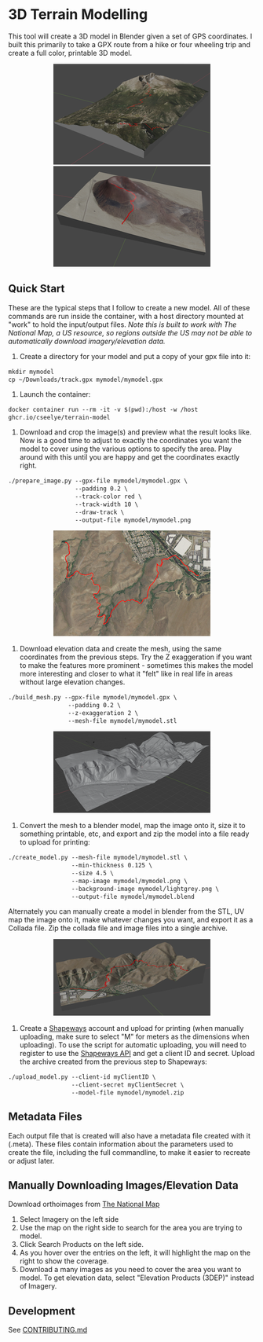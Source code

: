 # 3D Terrain Modelling
This tool will create a 3D model in Blender given a set of GPS coordinates. I built this primarily to take a GPX route from a hike or four wheeling trip and create a full color, printable 3D model.
<p align="center">
<img src="example_blender1.png" alt="blender example 1"/>  <img src="example_blender2.png"  alt="blender example 2"/>
</p>

## Quick Start
These are the typical steps that I follow to create a new model.  All of these commands are run inside the container, with a host directory mounted at "work" to hold the input/output files. *Note this is built to work with The National Map, a US resource, so regions outside the US may not be able to automatically download imagery/elevation data.*

1. Create a directory for your model and put a copy of your gpx file into it:
```
mkdir mymodel
cp ~/Downloads/track.gpx mymodel/mymodel.gpx
```

1. Launch the container:
```
docker container run --rm -it -v $(pwd):/host -w /host ghcr.io/cseelye/terrain-model
```

1. Download and crop the image(s) and preview what the result looks like. Now is a good time to adjust to exactly the coordinates you want the model to cover using the various options to specify the area. Play around with this until you are happy and get the coordinates exactly right.
```
./prepare_image.py --gpx-file mymodel/mymodel.gpx \
                   --padding 0.2 \
                   --track-color red \
                   --track-width 10 \
                   --draw-track \
                   --output-file mymodel/mymodel.png
```
<p align="center"><img src="example_image.png" alt="example image"/></p>

1. Download elevation data and create the mesh, using the same coordinates from the previous steps. Try the Z exaggeration if you want to make the features more prominent - sometimes this makes the model more interesting and closer to what it "felt" like in real life in areas without large elevation changes.
```
./build_mesh.py --gpx-file mymodel/mymodel.gpx \
                 --padding 0.2 \
                 --z-exaggeration 2 \
                 --mesh-file mymodel/mymodel.stl
```
<p align="center"><img src="example_mesh.png" alt="example image"/></p>

1. Convert the mesh to a blender model, map the image onto it, size it to something printable, etc, and export and zip the model into a file ready to upload for printing:
```
./create_model.py --mesh-file mymodel/mymodel.stl \
                  --min-thickness 0.125 \
                  --size 4.5 \
                  --map-image mymodel/mymodel.png \
                  --background-image mymodel/lightgrey.png \
                  --output-file mymodel/mymodel.blend
```
Alternately you can manually create a model in blender from the STL, UV map the image onto it, make whatever changes you want, and export it as a Collada file. Zip the collada file and image files into a single archive.
<p align="center"><img src="example_blender3.png" alt="example image"/></p>

1. Create a [Shapeways](https://www.shapeways.com) account and upload for printing (when manually uploading, make sure to select "M" for meters as the dimensions when uploading). To use the script for automatic uploading, you will need to register to use the [Shapeways API](https://developers.shapeways.com/manage-apps) and get a client ID and secret.
Upload the archive created from the previous step to Shapeways:
```
./upload_model.py --client-id myClientID \
                  --client-secret myClientSecret \
                  --model-file mymodel/mymodel.zip
```

## Metadata Files
Each output file that is created will also have a metadata file created with it (.meta). These files contain information about the parameters used to create the file, including the full commandline, to make it easier to recreate or adjust later.

## Manually Downloading Images/Elevation Data
Download orthoimages from [The National Map](https://apps.nationalmap.gov/downloader)  
1. Select Imagery on the left side
2. Use the map on the right side to search for the area you are trying to model.
3. Click Search Products on the left side.
4. As you hover over the entries on the left, it will highlight the map on the right to show the coverage.
4. Download a many images as you need to cover the area you want to model.
To get elevation data, select "Elevation Products (3DEP)" instead of Imagery.

## Development
See [CONTRIBUTING.md](CONTRIBUTING.md)
